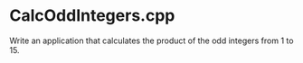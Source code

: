 # CalcOddIntegers.cpp
Write an application that calculates the product of the odd integers from 1 to 15.
